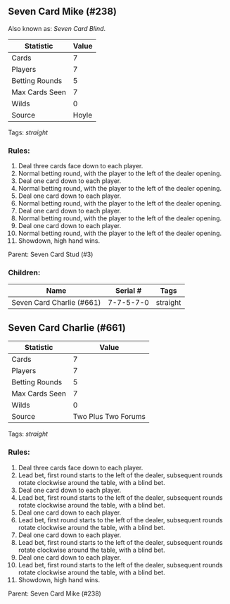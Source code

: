 ## Seven Card Mike (#238)
Also known as: *Seven Card Blind*.

|Statistic|Value|
|---------|-----|
|Cards|7|
|Players|7|
|Betting Rounds|5|
|Max Cards Seen|7|
|Wilds|0|
|Source|Hoyle|

Tags: *straight*
### Rules:
1. Deal three cards face down to each player.
2. Normal betting round, with the player to the left of the dealer opening.
3. Deal one card down to each player.
4. Normal betting round, with the player to the left of the dealer opening.
5. Deal one card down to each player.
6. Normal betting round, with the player to the left of the dealer opening.
7. Deal one card down to each player.
8. Normal betting round, with the player to the left of the dealer opening.
9. Deal one card down to each player.
10. Normal betting round, with the player to the left of the dealer opening.
11. Showdown, high hand wins.

Parent: Seven Card Stud (#3)
### Children:

|Name|Serial #|Tags|
|----|--------|----|
|Seven Card Charlie (#661)|7-7-5-7-0|straight


## Seven Card Charlie (#661)

|Statistic|Value|
|---------|-----|
|Cards|7|
|Players|7|
|Betting Rounds|5|
|Max Cards Seen|7|
|Wilds|0|
|Source|Two Plus Two Forums|

Tags: *straight*
### Rules:
1. Deal three cards face down to each player.
2. Lead bet, first round starts to the left of the dealer, subsequent rounds rotate clockwise around the table, with a blind bet.
3. Deal one card down to each player.
4. Lead bet, first round starts to the left of the dealer, subsequent rounds rotate clockwise around the table, with a blind bet.
5. Deal one card down to each player.
6. Lead bet, first round starts to the left of the dealer, subsequent rounds rotate clockwise around the table, with a blind bet.
7. Deal one card down to each player.
8. Lead bet, first round starts to the left of the dealer, subsequent rounds rotate clockwise around the table, with a blind bet.
9. Deal one card down to each player.
10. Lead bet, first round starts to the left of the dealer, subsequent rounds rotate clockwise around the table, with a blind bet.
11. Showdown, high hand wins.

Parent: Seven Card Mike (#238)


